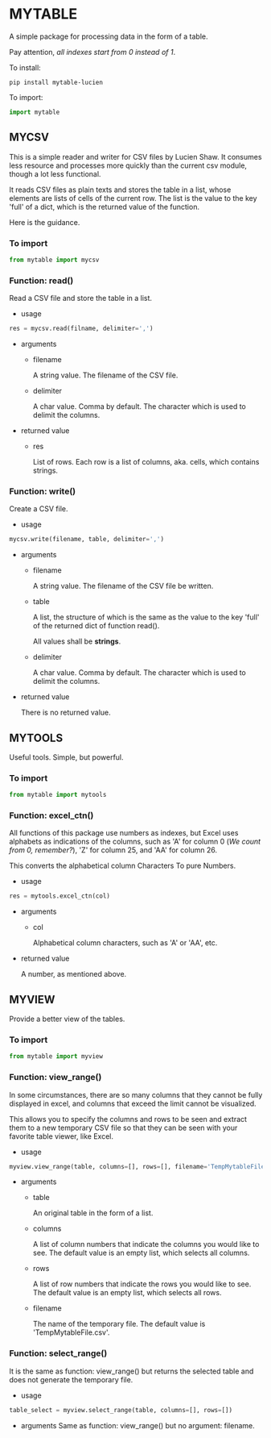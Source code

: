 # MYTABLE
A simple package for processing data in the form of a table.

Pay attention, *all indexes start from 0 instead of 1*.

To install:
```shell
pip install mytable-lucien
```
To import:
```python
import mytable
```
## MYCSV
This is a simple reader and writer for CSV files by Lucien Shaw.
It consumes less resource and processes more quickly than the current csv module, though a lot less functional.

It reads CSV files as plain texts and stores the table in a list, whose elements are lists of cells of the current row. The list is the value to the key 'full' of a dict, which is the returned value of the function.

Here is the guidance.
### To import
```python
from mytable import mycsv
```
### Function: read()
Read a CSV file and store the table in a list.
- usage
```python
res = mycsv.read(filname, delimiter=',')
```
- arguments
  - filename
  
    A string value. The filename of the CSV file.
  - delimiter
  
    A char value. Comma by default. The character which is used to delimit the columns.
- returned value
  - res
      
    List of rows. Each row is a list of columns, aka. cells, which contains strings. 
### Function: write()
Create a CSV file.
- usage
```python
mycsv.write(filename, table, delimiter=',')
```
- arguments
  - filename
    
    A string value. The filename of the CSV file be written.
  - table
  
    A list, the structure of which is the same as the value to the key 'full' of the returned dict of function read().
    
    All values shall be **strings**.
  - delimiter
  
    A char value. Comma by default. The character which is used to delimit the columns.
- returned value

  There is no returned value.
## MYTOOLS
Useful tools. Simple, but powerful.
### To import
```python
from mytable import mytools
```
### Function: excel_ctn()
All functions of this package use numbers as indexes, but Excel uses alphabets as indications of the columns, such as 'A' for column 0 (*We count from 0, remember?*), 'Z' for column 25, and 'AA' for column 26.

This converts the alphabetical column Characters To pure Numbers.
- usage
```python
res = mytools.excel_ctn(col)
```
- arguments
  - col

    Alphabetical column characters, such as 'A' or 'AA', etc.
- returned value
  
  A number, as mentioned above.
## MYVIEW
Provide a better view of the tables.
### To import
```python
from mytable import myview
```
### Function: view_range()
In some circumstances, there are so many columns that they cannot be fully displayed in excel, and columns that exceed the limit cannot be visualized.

This allows you to specify the columns and rows to be seen and extract them to a new temporary CSV file so that they can be seen with your favorite table viewer, like Excel.
- usage
```python
myview.view_range(table, columns=[], rows=[], filename='TempMytableFile.csv')
```
- arguments
  - table

    An original table in the form of a list.
  - columns
  
    A list of column numbers that indicate the columns you would like to see. The default value is an empty list, which selects all columns.
  - rows

    A list of row numbers that indicate the rows you would like to see. The default value is an empty list, which selects all rows.
  - filename

    The name of the temporary file. The default value is 'TempMytableFile.csv'.
### Function: select_range()
It is the same as function: view_range() but returns the selected table and does not generate the temporary file.
- usage
```python
table_select = myview.select_range(table, columns=[], rows=[])
```
- arguments
Same as function: view_range() but no argument: filename.